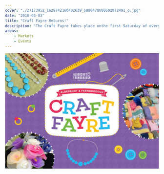 ```yaml
---
cover: "./27173952_1629742160402639_6880478086602872491_o.jpg"
date: "2018-03-03"
title: "Craft Fayre Returns!"
description: "The Craft Fayre takes place onthe first Saturday of every month"
areas:
    - Markets
    - Events
---
```


![](27173952_1629742160402639_6880478086602872491_o.jpg)